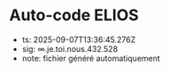 # Auto-code ELIOS
- ts: 2025-09-07T13:36:45.276Z
- sig: ∞.je.toi.nous.432.528
- note: fichier généré automatiquement